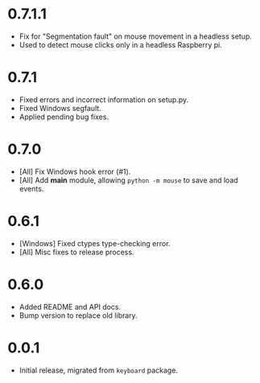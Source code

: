 # 0.7.1.1
- Fix for "Segmentation fault" on mouse movement in a headless setup.
- Used to detect mouse clicks only in a headless Raspberry pi.


# 0.7.1

- Fixed errors and incorrect information on setup.py.
- Fixed Windows segfault.
- Applied pending bug fixes.


# 0.7.0

- [All] Fix Windows hook error (#1).
- [All] Add __main__ module, allowing `python -m mouse` to save and load events.


# 0.6.1

- [Windows] Fixed ctypes type-checking error.
- [All] Misc fixes to release process.


# 0.6.0

- Added README and API docs.
- Bump version to replace old library.


# 0.0.1

- Initial release, migrated from `keyboard` package.


